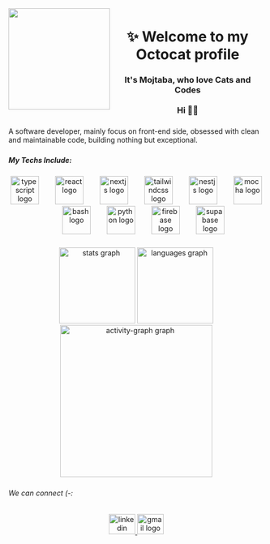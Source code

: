 <img align="left" height="200" src="https://media.giphy.com/media/v1.Y2lkPTc5MGI3NjExeXI3ZXBrdWtrcDJvb2JmeWhhZ2wxcXJ5MTljMzJ0ZHo5NXhxbGtyciZlcD12MV9naWZzX3NlYXJjaCZjdD1n/Bzzb92NKwUOj0FjQOd/giphy.gif"  />

###

<h1 align="center">✨ Welcome to my Octocat profile</h1>

###

<h3 align="center">It's Mojtaba, who love Cats and Codes <br><br>Hi 👋🏾</h3>

###

<p align="left">A software developer, mainly focus on front-end side, obsessed with clean and maintainable code, building nothing but exceptional.</p>

###

<h5 align="left">My Techs Include:</h5>

###

<div align="center">
  <img src="https://cdn.jsdelivr.net/gh/devicons/devicon/icons/typescript/typescript-original.svg" height="56" alt="typescript logo"  />
  <img width="24" />
  <img src="https://cdn.jsdelivr.net/gh/devicons/devicon/icons/react/react-original.svg" height="56" alt="react logo"  />
  <img width="24" />
  <img src="https://cdn.jsdelivr.net/gh/devicons/devicon/icons/nextjs/nextjs-original.svg" height="56" alt="nextjs logo"  />
  <img width="24" />
  <img src="https://cdn.simpleicons.org/tailwindcss/06B6D4" height="56" alt="tailwindcss logo"  />
  <img width="24" />
  <img src="https://cdn.simpleicons.org/nestjs/E0234E" height="56" alt="nestjs logo"  />
  <img width="24" />
  <img src="https://cdn.jsdelivr.net/gh/devicons/devicon/icons/mocha/mocha-plain.svg" height="56" alt="mocha logo"  />
  <img width="24" />
  <img src="https://cdn.simpleicons.org/gnubash/4EAA25" height="56" alt="bash logo"  />
  <img width="24" />
  <img src="https://cdn.simpleicons.org/python/3776AB" height="56" alt="python logo"  />
  <img width="24" />
  <img src="https://skillicons.dev/icons?i=firebase" height="56" alt="firebase logo"  />
  <img width="24" />
  <img src="https://cdn.simpleicons.org/supabase/3ECF8E" height="56" alt="supabase logo"  />
</div>

###

<div align="center">
  <img src="https://github-readme-stats.vercel.app/api?username=mojtabababiker&hide_title=true&hide_rank=false&show_icons=true&include_all_commits=true&count_private=true&disable_animations=false&theme=dark&locale=en&hide_border=true&order=1" height="150" alt="stats graph"  />
  <img src="https://github-readme-stats.vercel.app/api/top-langs?username=mojtabababiker&locale=en&hide_title=true&layout=compact&card_width=320&langs_count=5&theme=dark&hide_border=true&order=2" height="150" alt="languages graph"  />
  <img src="https://github-readme-activity-graph.vercel.app/graph?username=mojtabababiker&radius=16&theme=github-dark-dimmed&area=true&order=5&hide_title=true&hide_border=true" height="300" alt="activity-graph graph"  />
</div>

###

<h6 align="left">We can connect (-:</h6>

###

<div align="center">
  <a href="https://www.linkedin.com/in/mojtaba-mohammed-72b50823a" target="_blank">
    <img src="https://raw.githubusercontent.com/maurodesouza/profile-readme-generator/master/src/assets/icons/social/linkedin/default.svg" width="52" height="40" alt="linkedin logo"  />
  </a>
  <a href="mailto://mojmohammad98@gmail.cm" target="_blank">
    <img src="https://raw.githubusercontent.com/maurodesouza/profile-readme-generator/master/src/assets/icons/social/gmail/default.svg" width="52" height="40" alt="gmail logo"  />
  </a>
</div>

###
